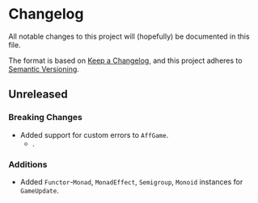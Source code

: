 # Changelog

All notable changes to this project will (hopefully) be documented in this file.

The format is based on [Keep a Changelog](https://keepachangelog.com/en/1.0.0/),
and this project adheres to [Semantic Versioning](https://semver.org/spec/v2.0.0.html).

## Unreleased

### Breaking Changes

- Added support for custom errors to `AffGame`.
  - .

### Additions

- Added `Functor`-`Monad`, `MonadEffect`, `Semigroup`, `Monoid` instances for
`GameUpdate`.

